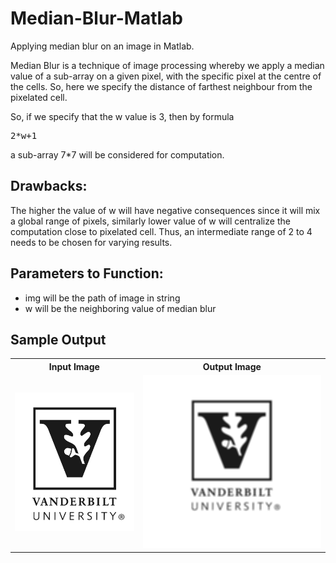 # Median-Blur-Matlab
Applying median blur on an image in Matlab.

Median Blur is a technique of image processing whereby we apply a median value of a sub-array on a given pixel, with the specific pixel at the centre of the cells.
So, here we specify the distance of farthest neighbour from the pixelated cell.

So, if we specify that the w value is 3,  then by formula 
<pre>2*w+1</pre>
a sub-array 7*7 will be considered for computation.


<h2>Drawbacks:</h2>
The higher the value of w will have negative consequences since it will mix a global range of pixels, similarly lower value of w will centralize the computation close to pixelated cell.  Thus, an intermediate range of 2 to 4 needs to be chosen for varying results.

<h2>Parameters to Function:</h2>
<ul>
  <li>img will be the path of image in string</li>
  <li>w will be the neighboring value of median blur</li>
</ul>

<h2>Sample Output</h2>
<table>
  <tr>
    <th>Input Image</th>
    <th>Output Image</th>
  </tr>
  <tr>
    <td><img src='https://github.com/projjal1/Median-Blur-Matlab/blob/master/vandy.png'/></td>
    <td><img src='https://github.com/projjal1/Median-Blur-Matlab/blob/master/output.png'/></td>
  </tr>
</table>
  
